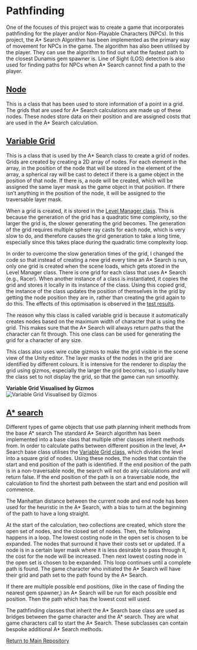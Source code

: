 # Pathfinding
One of the focuses of this project was to create a game that incorporates pathfinding for the player and/or Non-Playable Characters (NPCs). In this project, the A* Search Algorithm has been implemented as the primary way of movement for NPCs in the game. The algorithm has also been utilised by the player. They can use the algorithm to find out what the fastest path to the closest Dunamis gem spawner is. Line of Sight (LOS) detection is also used for finding paths for NPCs when A* Search cannot find a path to the player.

## [Node](https://github.com/jamalcraig/Dunamis/blob/main/Unity%20CE301/Capstone%20Project/Assets/Scripts/Node.cs)
This is a class that has been used to store information of a point in a grid. The grids that are used for A* Search calculations are made up of these nodes. These nodes store data on their position and are assigned costs that are used in the A* Search calculation.

## [Variable Grid](https://github.com/jamalcraig/Dunamis/blob/main/Unity%20CE301/Capstone%20Project/Assets/Scripts/VariableGrid.cs)
This is a class that is used by the A* Search class to create a grid of nodes. Grids are created by creating a 2D array of nodes. For each element in the array, in the position of the node that will be stored in the element of the array, a spherical ray will be cast to detect if there is a game object in the position of that node. If there is, a node will be created, which will be assigned the same layer mask as the game object in that position. If there isn’t anything in the position of the node, it will be assigned to the traversable layer mask.   

When a grid is created, it is stored in the [Level Manager class](https://github.com/jamalcraig/Dunamis/blob/main/Technical%20Documentation/Game%20Management#level-manager). This is because the generation of the grid has a quadratic time complexity, so the larger the grid is, the slower generating the grid becomes. The generation of the grid requires multiple sphere ray casts for each node, which is very slow to do, and therefore causes the grid generation to take a long time, especially since this takes place during the quadratic time complexity loop. 

In order to overcome the slow generation times of the grid, I changed the code so that instead of creating a new grid every time an A* Search is run, only one grid is created when the scene loads, which gets stored in the Level Manager class. There is one grid for each class that uses A* Search (e.g., Racer). When another instance of a class is instantiated, it copies the grid and stores it locally in its instance of the class. Using this copied grid, the instance of the class updates the position of themselves in the grid by getting the node position they are in, rather than creating the grid again to do this. The effects of this optimisation is observed in the [test results](/Technical%20Documentation/Testing).   

The reason why this class is called variable grid is because it automatically creates nodes based on the maximum width of character that is using the grid. This makes sure that the A* Search will always return paths that the character can fit through. This one class can be used for generating the grid for a character of any size.   

This class also uses wire cube gizmos to make the grid visible in the scene view of the Unity editor. The layer masks of the nodes in the grid are identified by different colours. It is intensive for the renderer to display the grid using gizmos, especially the larger the grid becomes, so I usually have the class set to not display the grid, so that the game can run smoothly.   

**Variable Grid Visualised by Gizmos**   
![Variable Grid Visualised by Gizmos](/Reports/Media/Grid-5-edited.gif)   

## [A* search](https://github.com/jamalcraig/Dunamis/blob/main/Unity%20CE301/Capstone%20Project/Assets/Scripts/AStarBase.cs)
Different types of game objects that use path planning inherit methods from the base A* search
The standard A* Search algorithm has been implemented into a base class that multiple other classes inherit methods from. In order to calculate paths between different position in the level, A* Search base class utilises the [Variable Grid class](#variable-grid), which divides the level into a square grid of nodes. Using these nodes, the nodes that contain the start and end position of the path is identified. If the end position of the path is in a non-traversable node, the search will not do any calculations and will return false. If the end position of the path is on a traversable node, the calculation to find the shortest path between the start and end position will commence.   

The Manhattan distance between the current node and end node has been used for the heuristic in the A* Search, with a bias to turn at the beginning of the path to have a long straight.   

At the start of the calculation, two collections are created, which store the open set of nodes, and the closed set of nodes. Then, the following happens in a loop. The lowest costing node in the open set is chosen to be expanded. The nodes that surround it have their costs set or updated. If a node is in a certain layer mask where it is less desirable to pass through it, the cost for the node will be increased. Then next lowest costing node in the open set is chosen to be expanded. This loop continues until a complete path is found. The game character who initiated the A* Search will have their grid and path set to the path found by the A* Search.   

If there are multiple possible end positions, (like in the case of finding the nearest gem spawner,) an A* Search will be run for each possible end position. Then the path which has the lowest cost will used.    

The pathfinding classes that inherit the A* Search base class are used as bridges between the game character and the A* search. They are what game characters call to start the A* Search. These subclasses can contain bespoke additional A* Search methods. 



[Return to Main Repository](https://github.com/jamalcraig/Dunamis)